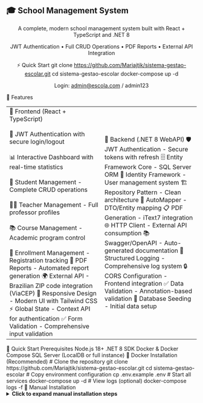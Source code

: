 <h2> 🎓 School Management System </h2>


<div align="center"> 

A complete, modern school management system built with React + TypeScript and .NET 8

JWT Authentication • Full CRUD Operations • PDF Reports • External API Integration



⚡ Quick Start git clone https://github.com/Mariajtik/sistema-gestao-escolar.git cd sistema-gestao-escolar docker-compose up -d 

Login: admin@escola.com / admin123

</div> 🌟 Features <table> <tr> <td width="50%"> 
  🎨 Frontend (React + TypeScript)
  <br></br>
  🔐 JWT Authentication with secure login/logout 
  <br></br>
  📊 Interactive Dashboard with real-time statistics 
  <br></br>
  👥 Student Management - Complete CRUD operations 
    <br></br>
  👨‍🏫 Teacher Management - Full professor profiles 
  <br></br>
  📚 Course Management - Academic program control 
  <br></br>
  📝 Enrollment Management - Registration tracking 
  📄 PDF Reports - Automated report generation 
  🌍 External API - Brazilian ZIP code integration (ViaCEP) 
  📱 Responsive Design - Modern UI with Tailwind CSS 
  ⚡ Global State - Context API for authentication 
  ✅ Form Validation - Comprehensive input validation </td> <td width="50%"> 🚀 Backend (.NET 8 WebAPI) 
    🛡️ JWT Authentication - Secure tokens with refresh 
    🗄️ Entity Framework Core - SQL Server ORM 
    👤 Identity Framework - User management system 
    🏗️ Repository Pattern - Clean architecture 
    🔄 AutoMapper - DTO/Entity mapping 
    📋 PDF Generation - iText7 integration 
    🌐 HTTP Client - External API consumption 
    📚 Swagger/OpenAPI - Auto-generated documentation 
    📝 Structured Logging - Comprehensive log system 
    🔒 CORS Configuration - Frontend integration 
    ✅ Data Validation - Annotation-based validation 
    🌱 Database Seeding - Initial data setup </td> </tr> </table>


</div> 🚀 Quick Start Prerequisites Node.js 18+ .NET 8 SDK Docker & Docker Compose SQL Server (LocalDB or full instance) 
🐳 Docker Installation (Recommended) # Clone the repository git clone https://github.com/Mariajtik/sistema-gestao-escolar.git cd sistema-gestao-escolar # Copy environment configuration cp .env.example .env # Start all services docker-compose up -d # View logs (optional) docker-compose logs -f 
🔧 Manual Installation <details> <summary><strong>Click to expand manual installation steps</strong></summary> Backend Setup cd backend/SchoolManagementAPI dotnet restore dotnet ef migrations add InitialCreate dotnet ef database update dotnet run 

Backend available at: https://localhost:7001

Frontend Setup cd frontend npm install npm start 

Frontend available at: http://localhost:3000



<mark> We welcome contributions! Here's how you can help: </mark>

Fork the repository Create your feature branch (git checkout -b feature/AmazingFeature) Commit your changes (git commit -m 'Add some AmazingFeature') Push to the branch (git push origin feature/AmazingFeature) Open a Pull Request 

Please read our Contributing Guide for more details.

📄 License 

This project is licensed under the MIT License - see the LICENSE file for details.

👩‍💻 Author

<div align="center"> Maria Katchakile Carlos Baptista 

Full-Stack Developer passionate about creating efficient educational solutions

</div> 💬 Support <div align="center"> 

Need help? We're here for you!

📧 Email: mariakcbaptista06@gmail.com 🐛 Bug Reports: Create an Issue 💡 Feature Requests: Start a Discussion

</div> Show Your Support 

If this project helped you, please consider giving it a ⭐ star on GitHub!

<div align="center"> 🌟 Star this repository • Fork for contributions • Share with others 

Built with ❤️ using React, .NET, and modern web technologies



© 2025 Maria Baptista. All rights reserved.
